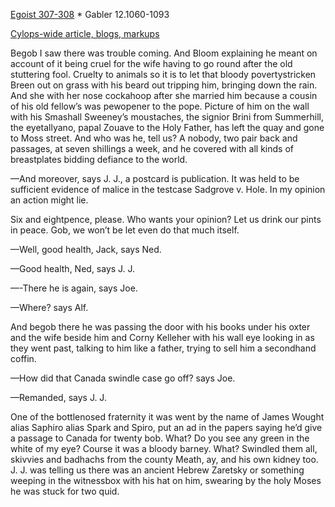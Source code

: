 [Egoist 307-308](https://archive.org/stream/ulysses00joyc_1?ref=ol#page/307/mode/1up) * Gabler 12.1060-1093

[Cylops-wide article, blogs, markups](https://github.com/upup1904/ulysses_splits/blob/master/cyclops/episode_bookmarks.md)

Begob I saw there was trouble coming. And Bloom explaining he meant on account of it being cruel for the wife having to go round after the old stuttering fool. Cruelty to animals so it is to let that bloody povertystricken Breen out on grass with his beard out tripping him, bringing down the rain. And she with her nose cockahoop after she married him because a cousin of his old fellow’s was pewopener to the pope. Picture of him on the wall with his Smashall Sweeney’s moustaches, the signior Brini from Summerhill, the eyetallyano, papal Zouave to the Holy Father, has left the quay and gone to Moss street. And who was he, tell us? A nobody, two pair back and passages, at seven shillings a week, and he covered with all kinds of breastplates bidding defiance to the world.

—And moreover, says J. J., a postcard is publication. It was held to be sufficient evidence of malice in the testcase Sadgrove v. Hole. In my opinion an action might lie.

Six and eightpence, please. Who wants your opinion? Let us drink our pints in peace. Gob, we won’t be let even do that much itself.

—Well, good health, Jack, says Ned.

—Good health, Ned, says J. J.

—-There he is again, says Joe.

—Where? says Alf.

And begob there he was passing the door with his books under his oxter and the wife beside him and Corny Kelleher with his wall eye looking in as they went past, talking to him like a father, trying to sell him a secondhand coffin.

—How did that Canada swindle case go off? says Joe.

—Remanded, says J. J.

One of the bottlenosed fraternity it was went by the name of James Wought alias Saphiro alias Spark and Spiro, put an ad in the papers saying he’d give a passage to Canada for twenty bob. What? Do you see any green in the white of my eye? Course it was a bloody barney. What? Swindled them all, skivvies and badhachs from the county Meath, ay, and his own kidney too. J. J. was telling us there was an ancient Hebrew Zaretsky or something weeping in the witnessbox with his hat on him, swearing by the holy Moses he was stuck for two quid.

